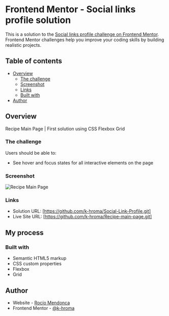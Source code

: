 # Frontend Mentor - Social links profile solution

This is a solution to the [Social links profile challenge on Frontend Mentor](https://www.frontendmentor.io/challenges/social-links-profile-UG32l9m6dQ). Frontend Mentor challenges help you improve your coding skills by building realistic projects. 

## Table of contents

- [Overview](#overview)
  - [The challenge](#the-challenge)
  - [Screenshot](#screenshot)
  - [Links](#links)
  - [Built with](#built-with)
- [Author](#author)



## Overview

Recipe Main Page | First solution using CSS Flexbox Grid

### The challenge

Users should be able to:

- See hover and focus states for all interactive elements on the page

### Screenshot

![Recipe Main Page]()

### Links

- Solution URL: [https://github.com/k-hroma/Social-Link-Profile.git]
- Live Site URL: [https://github.com/k-hroma/Recipe-main-page.git]

## My process

### Built with

- Semantic HTML5 markup
- CSS custom properties
- Flexbox
- Grid

## Author

- Website - [Rocío Mendonca](https://www.linkedin.com/in/rocio-mendonca-gainza-/)
- Frontend Mentor - [@k-hroma](https://www.frontendmentor.io/profile/k-hroma)
